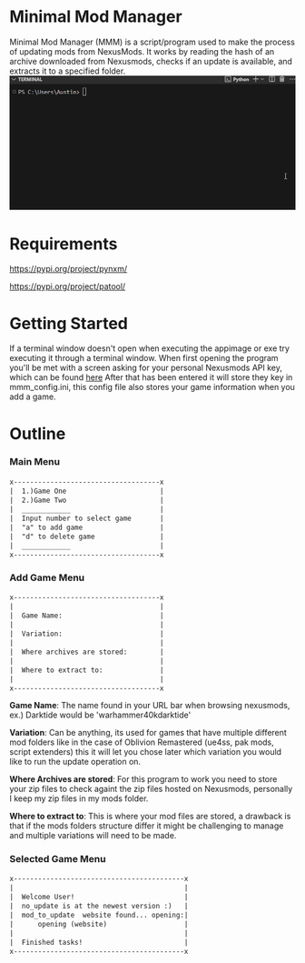 
# Minimal Mod Manager 

Minimal Mod Manager (MMM) is a script/program used to make the process of updating mods from NexusMods. It works by reading the hash of an archive downloaded from Nexusmods, checks if an update is available, and extracts it to a specified folder.  
![Example](https://github.com/Austin12325/mmm/blob/main/docs/example.gif)

# Requirements 
https://pypi.org/project/pynxm/

https://pypi.org/project/patool/

# Getting Started

If a terminal window doesn't open when executing the appimage or exe try executing it through a terminal window. 
When first opening the program you'll be met with a screen asking for your personal Nexusmods API key, which can be found [here](https://next.nexusmods.com/settings/api-keys) 
After that has been entered it will store they key in mmm_config.ini, this config file also stores your game information when you add a game. 

# Outline 

### Main Menu 
```
x------------------------------------x
|  1.)Game One                       |
|  2.)Game Two                       |
|  ____________                      |
|  Input number to select game       |
|  "a" to add game                   |
|  "d" to delete game                |
|  ____________                      |
x------------------------------------x
```

### Add Game Menu
```
x------------------------------------x
|                                    | 
|  Game Name:                        |
|                                    |
|  Variation:                        |
|                                    |
|  Where archives are stored:        |
|                                    |
|  Where to extract to:              |
|                                    |
x------------------------------------x
```
**Game Name**: The name found in your URL bar when browsing nexusmods, ex.) Darktide would be 'warhammer40kdarktide'

**Variation**: Can be anything, its used for games that have multiple different mod folders like in the case of Oblivion Remastered (ue4ss, pak mods, script extenders) this it will let you chose later which variation you would like to run the update operation on.

**Where Archives are stored**: For this program to work you need to store your zip files to check againt the zip files hosted on Nexusmods, personally I keep my zip files in my mods folder.

**Where to extract to**: This is where your mod files are stored, a drawback is that if the mods folders structure differ it might be challenging to manage and multiple variations will need to be made.

### Selected Game Menu
```
x------------------------------------------x
|                                          | 
|  Welcome User!                           |
|  no_update is at the newest version :)   |
|  mod_to_update  website found... opening:|
|      opening (website)                   |
|                                          |
|  Finished tasks!                         |
x------------------------------------------x
```




  
